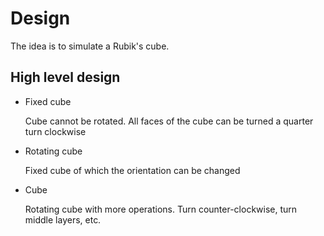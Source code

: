 # Design

The idea is to simulate a Rubik's cube.

## High level design

  * Fixed cube
  
    Cube cannot be rotated. All faces of the cube can be turned a quarter turn clockwise
    
  * Rotating cube
  
    Fixed cube of which the orientation can be changed
    
  * Cube
  
    Rotating cube with more operations. Turn counter-clockwise, turn middle layers, etc.
    
